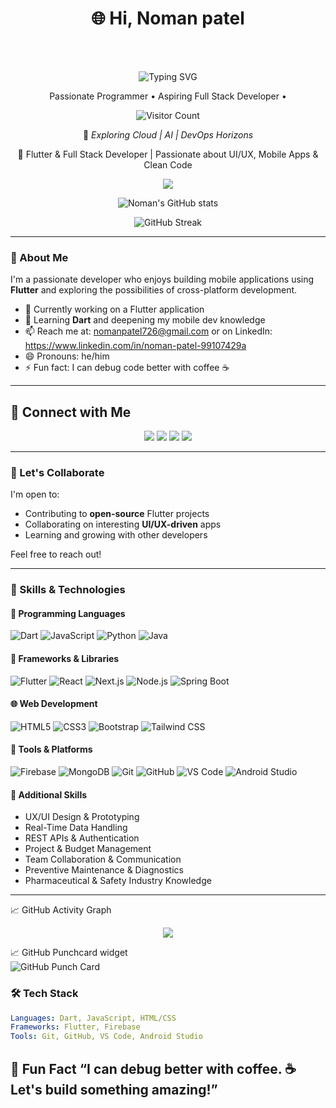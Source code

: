 <h1 align="center">🌐 Hi, Noman patel</h1>
<div align="center">
 <!-- <a href="https://aliasgar.vercel.app"> 
    <img src="https://img.shields.io/badge/Visit-Portfolio-blue?style=for-the-badge&logo=vercel" alt="Visit Portfolio" />
  </a>-->
</div>
<br></br>
<!--
<p align="center">
<a href="https://aliasgar.vercel.app/">Portfolio</a>
</p>
-->

<p align="center">
 <img src="https://readme-typing-svg.demolab.com?font=Fira+Code&size=22&duration=3000&pause=1000&color=ffca38&center=true&width=1000&lines=Building+beautiful+apps+with+bold+ideas+%F0%9F%9A%80" alt="Typing SVG" />
</p>

<p align="center">
  Passionate Programmer • Aspiring Full Stack Developer •  
</p>


<p align="center">
  <img src="https://komarev.com/ghpvc/?username=Noman726&color=blue" alt="Visitor Count"/>
</p>

<div align="center">


📍 *Exploring Cloud | AI | DevOps Horizons*

</div>
<p align="center">🚀 Flutter & Full Stack Developer | Passionate about UI/UX, Mobile Apps & Clean Code</p>

<p align="center">
  <img src="https://github-readme-stats.vercel.app/api/top-langs/?username=Noman726&theme=dark&hide_border=false&include_all_commits=true&count_private=true&layout=compact" />
</p>

<p align="center">
  <img src="https://github-readme-stats.vercel.app/api?username=Noman726&show_icons=true&theme=tokyonight" alt="Noman's GitHub stats" />
</p>

<p align="center">
  <img src="https://github-readme-streak-stats.herokuapp.com/?user=Noman726&theme=tokyonight" alt="GitHub Streak" />
</p>

---

### 🚀 About Me

I'm a passionate developer who enjoys building mobile applications using **Flutter** and exploring the possibilities of cross-platform development.

- 🔭 Currently working on a Flutter application  
- 🌱 Learning **Dart** and deepening my mobile dev knowledge  
- 📫 Reach me at: nomanpatel726@gmail.com or on LinkedIn: https://www.linkedin.com/in/noman-patel-99107429a
- 😄 Pronouns: he/him  
- ⚡ Fun fact: I can debug code better with coffee ☕

---
## 🔗 Connect with Me

<p align="center">
  <a href="mailto:nomanpatel726@gmail.com"><img src="https://img.shields.io/badge/Email-D14836?style=for-the-badge&logo=gmail&logoColor=white" /></a>
 <a href="https://instagram.com/nomanpatel726"><img src="https://img.shields.io/badge/Instagram-E4405F?style=for-the-badge&logo=instagram&logoColor=white" /></a>
  <a href="https://discord.com/users/551115955510444042"><img src="https://img.shields.io/badge/Discord-5865F2?style=for-the-badge&logo=discord&logoColor=white" /></a>
  <a href="https://www.linkedin.com/in/noman-patel-99107429a"><img src="https://img.shields.io/badge/LinkedIn-0077B5?style=for-the-badge&logo=linkedin&logoColor=white" /></a>
  
</p>

---
### 🤝 Let's Collaborate

I'm open to:

- Contributing to **open-source** Flutter projects  
- Collaborating on interesting **UI/UX-driven** apps  
- Learning and growing with other developers

Feel free to reach out!

---

### 💼 Skills & Technologies

#### 🧠 Programming Languages
![Dart](https://img.shields.io/badge/-Dart-0175C2?logo=dart&logoColor=white)
![JavaScript](https://img.shields.io/badge/-JavaScript-F7DF1E?logo=javascript&logoColor=black)
![Python](https://img.shields.io/badge/-Python-3776AB?logo=python&logoColor=white)
![Java](https://img.shields.io/badge/-Java-007396?logo=java&logoColor=white)

#### 🚀 Frameworks & Libraries
![Flutter](https://img.shields.io/badge/-Flutter-02569B?logo=flutter&logoColor=white)
![React](https://img.shields.io/badge/-React-61DAFB?logo=react&logoColor=black)
![Next.js](https://img.shields.io/badge/-Next.js-000000?logo=next.js&logoColor=white)
![Node.js](https://img.shields.io/badge/-Node.js-339933?logo=nodedotjs&logoColor=white)
![Spring Boot](https://img.shields.io/badge/-Spring%20Boot-6DB33F?logo=springboot&logoColor=white)

#### 🌐 Web Development
![HTML5](https://img.shields.io/badge/-HTML5-E34F26?logo=html5&logoColor=white)
![CSS3](https://img.shields.io/badge/-CSS3-1572B6?logo=css3&logoColor=white)
![Bootstrap](https://img.shields.io/badge/-Bootstrap-7952B3?logo=bootstrap&logoColor=white)
![Tailwind CSS](https://img.shields.io/badge/-Tailwind%20CSS-38B2AC?logo=tailwind-css&logoColor=white)

#### 🔧 Tools & Platforms
![Firebase](https://img.shields.io/badge/-Firebase-FFCA28?logo=firebase&logoColor=black)
![MongoDB](https://img.shields.io/badge/-MongoDB-47A248?logo=mongodb&logoColor=white)
![Git](https://img.shields.io/badge/-Git-F05032?logo=git&logoColor=white)
![GitHub](https://img.shields.io/badge/-GitHub-181717?logo=github&logoColor=white)
![VS Code](https://img.shields.io/badge/-VS%20Code-007ACC?logo=visual-studio-code&logoColor=white)
![Android Studio](https://img.shields.io/badge/-Android%20Studio-3DDC84?logo=android-studio&logoColor=white)

#### 🧰 Additional Skills
- UX/UI Design & Prototyping  
- Real-Time Data Handling  
- REST APIs & Authentication  
- Project & Budget Management  
- Team Collaboration & Communication  
- Preventive Maintenance & Diagnostics  
- Pharmaceutical & Safety Industry Knowledge


---

📈 GitHub Activity Graph
<p align="center"> <img src="https://github-readme-activity-graph.vercel.app/graph?username=Noman726&theme=tokyo-night" /> </p>

📈 GitHub Punchcard widget <br>
![GitHub Punch Card](https://punchcardwidget.vercel.app/api/punchcard?user=Noman726&theme=default)

### 🛠️ Tech Stack

```yaml
Languages: Dart, JavaScript, HTML/CSS
Frameworks: Flutter, Firebase
Tools: Git, GitHub, VS Code, Android Studio
```

💬 Fun Fact
“I can debug better with coffee. ☕ Let's build something amazing!”
---
